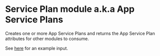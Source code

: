 # Service Plan module a.k.a App Service Plans

Creates one or more App Service Plans and returns the App Service Plan attributes for other modules to consume.

See [here](./terraform.tfvars.example) for an example input.